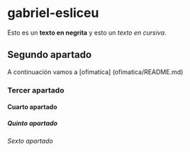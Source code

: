 # gabriel-esliceu
Esto es un **texto en negrita** y esto un *texto en cursiva*.
## Segundo apartado
A continuación vamos a [ofimatica] (ofimatica/README.md)
### Tercer apartado
#### Cuarto apartado
##### Quinto apartado
###### Sexto apartado